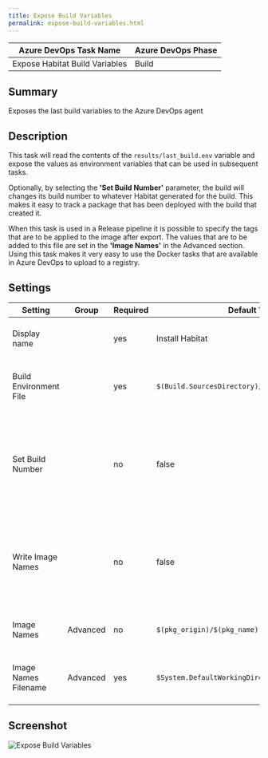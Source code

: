 ```yaml
---
title: Expose Build Variables
permalink: expose-build-variables.html
---
```


| **Azure DevOps Task Name** | **Azure DevOps Phase** |
|--------------------|----------------|
| Expose Habitat Build Variables    | Build          |

## Summary 

Exposes the last build variables to the Azure DevOps agent

## Description

This task will read the contents of the `results/last_build.env` variable and expose the values as environment variables that can be used in subsequent tasks.

Optionally, by selecting the **'Set Build Number'** parameter, the build will changes its build number to whatever Habitat generated for the build. This makes it easy to track a package that has been deployed with the build that created it.

When this task is used in a Release pipeline it is possible to specify the tags that are to be applied to the image after export. The values that are to be added to this file are set in the **'Image Names'** in the Advanced section. Using this task makes it very easy to use the Docker tasks that are available in Azure DevOps to upload to a registry.

## Settings

| Setting      | Group | Required | Default Value   | Description                        |
|--------------|---|----------|-----------------|------------------------------------|
| Display name | | yes      | Install Habitat | Set the display name for this task |
| Build Environment File | | yes | `$(Build.SourcesDirectory)/results/last_build.env` | Path to the file containing the build variables |
| Set Build Number | | no | false | Set the Azure DevOps build number to that generated by the Habitat build |
| Write Image Names | | no | false | Write out a file that will be used by other tasks to reference the Docker image after an export |
| Image Names | Advanced | no | `$(pkg_origin)/$(pkg_name)` | List of tags referring to the Docker image |
| Image Names Filename | Advanced | yes | `$System.DefaultWorkingDirectory)/image.names` | Path to the file that will be created with the tag names | 

## Screenshot

![Expose Build Variables](/images/expose_build_variables.png)
